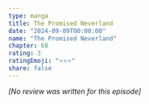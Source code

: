 ```yaml
---
type: manga
title: The Promised Neverland
date: "2024-09-09T00:00:00"
name: "The Promised Neverland"
chapter: 68
rating: 3
ratingEmoji: "⭐️⭐️⭐️"
share: false
---
```


_[No review was written for this episode]_